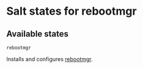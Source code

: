 # Salt states for rebootmgr

## Available states

`rebootmgr`

Installs and configures [rebootmgr](https://github.com/SUSE/rebootmgr).
